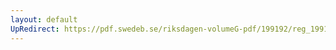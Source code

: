 ```yaml
---
layout: default
UpRedirect: https://pdf.swedeb.se/riksdagen-volumeG-pdf/199192/reg_199192/reg_199192_0243.pdf
---
```

